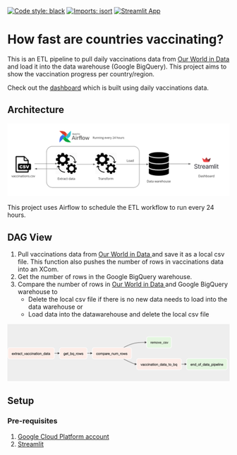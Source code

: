 [![Code style: black](https://img.shields.io/badge/code%20style-black-000000.svg)](https://github.com/psf/black) [![Imports: isort](https://img.shields.io/badge/%20imports-isort-%231674b1?style=flat&labelColor=ef8336)](https://pycqa.github.io/isort/)
[![Streamlit App](https://static.streamlit.io/badges/streamlit_badge_black_white.svg)](https://julingc-vaccinations-monitor-vaccinations-app-f69th9.streamlit.app/)

# How fast are countries vaccinating?

This is an ETL pipeline to pull daily vaccinations data from [Our World in Data ](https://github.com/owid/covid-19-data/tree/master/public/data/vaccinations) and load it into the data warehouse (Google BigQuery). This project aims to show the vaccination progress per country/region.

Check out the [dashboard](https://share.streamlit.io/julingc/vaccinations-monitor/main/vaccinations_app.py) which is built using daily vaccinations data.

## Architecture

![arch](https://github.com/julingc/vaccinations-monitor/blob/main/image/Architecture_diagram.png)

This project uses Airflow to schedule the ETL workflow to run every 24 hours.

## DAG View

1. Pull vaccinations data from [Our World in Data ](https://github.com/owid/covid-19-data/tree/master/public/data/vaccinations) and save it as a local csv file. This function also pushes the number of rows in vaccinations data into an XCom.
2. Get the number of rows in the Google BigQuery warehouse.
3. Compare the number of rows in [Our World in Data ](https://github.com/owid/covid-19-data/tree/master/public/data/vaccinations) and Google BigQuery warehouse to
   - Delete the local csv file if there is no new data needs to load into the data warehouse or
   - Load data into the datawarehouse and delete the local csv file

![dag](https://github.com/julingc/vaccinations-monitor/blob/main/image/DAG_Graph.png)

## Setup

### Pre-requisites

1. [Google Cloud Platform account](https://cloud.google.com)
2. [Streamlit](https://docs.streamlit.io/en/stable/)
